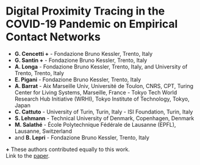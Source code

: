 # Digital Proximity Tracing in the COVID-19 Pandemic on Empirical Contact Networks

* **G. Cencetti +** - Fondazione Bruno Kessler, Trento, Italy
* **G. Santin +** - Fondazione Bruno Kessler, Trento, Italy
* **A. Longa** - Fondazione Bruno Kessler, Trento, Italy, and University of Trento, Trento, Italy
* **E. Pigani** - Fondazione Bruno Kessler, Trento, Italy
* **A. Barrat** - Aix Marseille Univ, Université de Toulon, CNRS, CPT, Turing Center for Living Systems, Marseille, France - Tokyo Tech World Research Hub Initiative (WRHI), Tokyo Institute of Technology, Tokyo, Japan
* **C. Cattuto** - University of Turin, Turin, Italy - ISI Foundation, Turin, Italy
* **S. Lehmann** - Technical University of Denmark, Copenhagen, Denmark
* **M. Salathé** - École Polytechnique Fédérale de Lausanne (EPFL), Lausanne, Switzerland
* and **B. Lepri** - Fondazione Bruno Kessler, Trento, Italy

**+** These authors contributed equally to this work.  
Link to the [paper](https://www.medrxiv.org/content/10.1101/2020.05.29.20115915v2.full.pdf "Digital Proximity Tracing in the COVID-19 Pandemic on Empirical Contact Networks").

